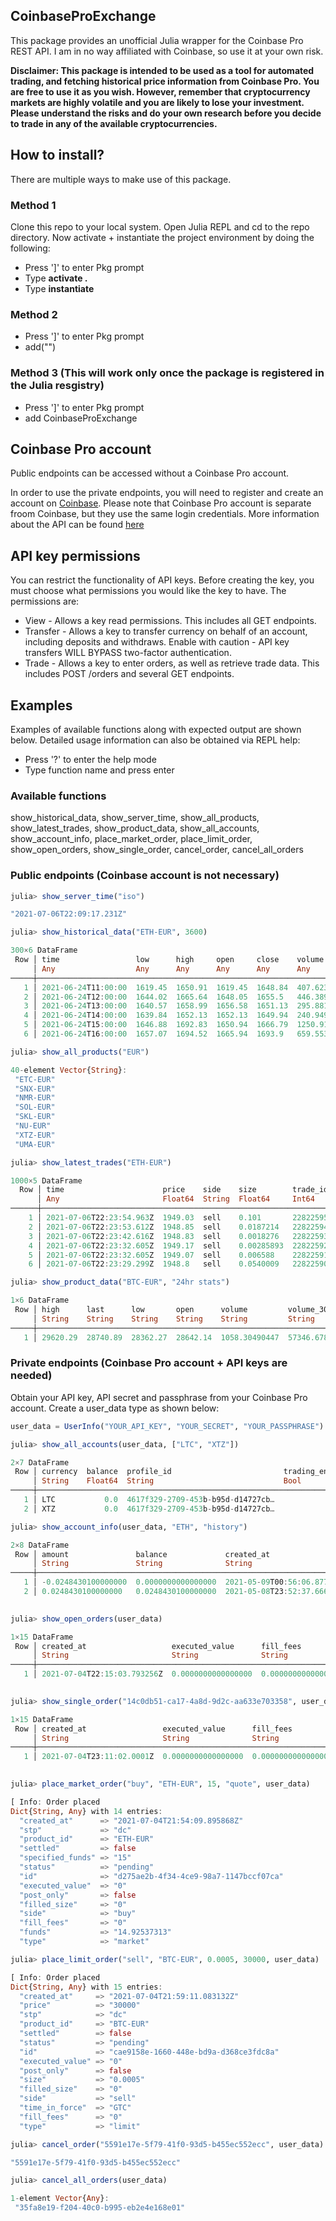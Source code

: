 ## CoinbaseProExchange

This package provides an unofficial Julia wrapper for the Coinbase Pro REST API. I am in no way affiliated with Coinbase, so use it at your own risk.

**Disclaimer: This package is intended to be used as a tool for automated trading, and fetching historical price information from Coinbase Pro. You are free to use it as you wish. However, remember that cryptocurrency markets are highly volatile and you are likely to lose your investment. Please understand the risks and do your own research before you decide to trade in any of the available cryptocurrencies.**

## How to install?

There are multiple ways to make use of this package.

### Method 1
Clone this repo to your local system. Open Julia REPL and cd to the repo directory. Now activate + instantiate the project environment by doing the following:
* Press ']' to enter Pkg prompt
* Type **activate .**
* Type **instantiate**

### Method 2
* Press ']' to enter Pkg prompt
* add("")

### Method 3 (This will work only once the package is registered in the Julia resgistry)
* Press ']' to enter Pkg prompt
* add CoinbaseProExchange

## Coinbase Pro account

Public endpoints can be accessed without a Coinbase Pro account.

In order to use the private endpoints, you will need to register and create an account on [Coinbase](https://www.coinbase.com/). Please note that Coinbase Pro account is separate froom Coinbase, but they use the same login credentials. More information about the API can be found [here](https://docs.pro.coinbase.com/#api)

## API key permissions

You can restrict the functionality of API keys. Before creating the key, you must choose what permissions you would like the key to have. The permissions are:

* View - Allows a key read permissions. This includes all GET endpoints.
* Transfer - Allows a key to transfer currency on behalf of an account, including deposits and   withdraws. Enable with caution - API key transfers WILL BYPASS two-factor authentication.
* Trade - Allows a key to enter orders, as well as retrieve trade data. This includes POST /orders and several GET endpoints.

## Examples

Examples of available functions along with expected output are shown below. Detailed usage information can also be obtained via REPL help:
* Press '?' to enter the help mode
* Type function name and press enter

### Available functions

show_historical_data, show_server_time, show_all_products, show_latest_trades, show_product_data, show_all_accounts,
show_account_info, place_market_order, place_limit_order, show_open_orders, show_single_order, cancel_order, cancel_all_orders

### Public endpoints (Coinbase account is not necessary)

```julia
julia> show_server_time("iso")

"2021-07-06T22:09:17.231Z"
```

```julia
julia> show_historical_data("ETH-EUR", 3600)

300×6 DataFrame
 Row │ time                 low      high     open     close    volume  
     │ Any                  Any      Any      Any      Any      Any     
─────┼──────────────────────────────────────────────────────────────────
   1 │ 2021-06-24T11:00:00  1619.45  1650.91  1619.45  1648.84  407.623
   2 │ 2021-06-24T12:00:00  1644.02  1665.64  1648.05  1655.5   446.389
   3 │ 2021-06-24T13:00:00  1640.57  1658.99  1656.58  1651.13  295.881
   4 │ 2021-06-24T14:00:00  1639.84  1652.13  1652.13  1649.94  240.949
   5 │ 2021-06-24T15:00:00  1646.88  1692.83  1650.94  1666.79  1250.91
   6 │ 2021-06-24T16:00:00  1657.07  1694.52  1665.94  1693.9   659.553
```

```julia
julia> show_all_products("EUR")

40-element Vector{String}:
 "ETC-EUR"
 "SNX-EUR"
 "NMR-EUR"
 "SOL-EUR"
 "SKL-EUR"
 "NU-EUR"
 "XTZ-EUR"
 "UMA-EUR"
```

```julia
julia> show_latest_trades("ETH-EUR")

1000×5 DataFrame
  Row │ time                      price    side    size        trade_id 
      │ Any                       Float64  String  Float64     Int64    
──────┼─────────────────────────────────────────────────────────────────
    1 │ 2021-07-06T22:23:54.963Z  1949.03  sell    0.101       22822595
    2 │ 2021-07-06T22:23:53.612Z  1948.85  sell    0.0187214   22822594
    3 │ 2021-07-06T22:23:42.616Z  1948.83  sell    0.0018276   22822593
    4 │ 2021-07-06T22:23:32.605Z  1949.17  sell    0.00285893  22822592
    5 │ 2021-07-06T22:23:32.605Z  1949.07  sell    0.006588    22822591
    6 │ 2021-07-06T22:23:29.299Z  1948.8   sell    0.0540009   22822590
```

```julia
julia> show_product_data("BTC-EUR", "24hr stats")

1×6 DataFrame
 Row │ high      last      low       open      volume         volume_30day   
     │ String    String    String    String    String         String         
─────┼───────────────────────────────────────────────────────────────────────
   1 │ 29620.29  28740.89  28362.27  28642.14  1058.30490447  57346.67861744
```

### Private endpoints (Coinbase Pro account + API keys are needed)

Obtain your API key, API secret and passphrase from your Coinbase Pro account. Create a user_data type as shown below:

```julia
user_data = UserInfo("YOUR_API_KEY", "YOUR_SECRET", "YOUR_PASSPHRASE")
```

```julia
julia> show_all_accounts(user_data, ["LTC", "XTZ"])

2×7 DataFrame
 Row │ currency  balance  profile_id                         trading_enabled  id                                 hold  ⋯
     │ String    Float64  String                             Bool             String                             Float ⋯
─────┼──────────────────────────────────────────────────────────────────────────────────────────────────────────────────
   1 │ LTC           0.0  4617f329-2709-453b-b95d-d14727cb…             true  eed5095d-848e-490c-8738-2f2073e7…      0 ⋯
   2 │ XTZ           0.0  4617f329-2709-453b-b95d-d14727cb…             true  21f6c731-91f7-44bf-ad9e-97cc2dfb…      0
```

```julia
julia> show_account_info(user_data, "ETH", "history")

2×8 DataFrame
 Row │ amount               balance             created_at                   order_id                           produc ⋯
     │ String               String              String                       String                             String ⋯
─────┼──────────────────────────────────────────────────────────────────────────────────────────────────────────────────
   1 │ -0.0248430100000000  0.0000000000000000  2021-05-09T00:56:06.877638Z  561bd042-9bd8-412f-a905-2a231e77…  ETH-EU ⋯
   2 │ 0.0248430100000000   0.0248430100000000  2021-05-08T23:52:37.666196Z  496f1b74-5a66-45dd-9f6e-817da994…  ETH-EU
                                                                                                       4 columns omitted
```

```julia
julia> show_open_orders(user_data)

1×15 DataFrame
 Row │ created_at                   executed_value      fill_fees           filled_size  id                            ⋯
     │ String                       String              String              String       String                        ⋯
─────┼──────────────────────────────────────────────────────────────────────────────────────────────────────────────────
   1 │ 2021-07-04T22:15:03.793256Z  0.0000000000000000  0.0000000000000000  0.00000000   5591e17e-5f79-41f0-93d5-b455e ⋯
                                                                                                      11 columns omitted
```

```julia
julia> show_single_order("14c0db51-ca17-4a8d-9d2c-aa633e703358", user_data)

1×15 DataFrame
 Row │ created_at                 executed_value      fill_fees           filled_size  id                              ⋯
     │ String                     String              String              String       String                          ⋯
─────┼──────────────────────────────────────────────────────────────────────────────────────────────────────────────────
   1 │ 2021-07-04T23:11:02.0001Z  0.0000000000000000  0.0000000000000000  0.00000000   14c0db51-ca17-4a8d-9d2c-aa633e7 ⋯
                                                                                                      11 columns omitted
```

```julia
julia> place_market_order("buy", "ETH-EUR", 15, "quote", user_data)

[ Info: Order placed
Dict{String, Any} with 14 entries:
  "created_at"      => "2021-07-04T21:54:09.895868Z"
  "stp"             => "dc"
  "product_id"      => "ETH-EUR"
  "settled"         => false
  "specified_funds" => "15"
  "status"          => "pending"
  "id"              => "d275ae2b-4f34-4ce9-98a7-1147bccf07ca"
  "executed_value"  => "0"
  "post_only"       => false
  "filled_size"     => "0"
  "side"            => "buy"
  "fill_fees"       => "0"
  "funds"           => "14.92537313"
  "type"            => "market"
```

```julia
julia> place_limit_order("sell", "BTC-EUR", 0.0005, 30000, user_data)

[ Info: Order placed
Dict{String, Any} with 15 entries:
  "created_at"     => "2021-07-04T21:59:11.083132Z"
  "price"          => "30000"
  "stp"            => "dc"
  "product_id"     => "BTC-EUR"
  "settled"        => false
  "status"         => "pending"
  "id"             => "cae9158e-1660-448e-bd9a-d368ce3fdc8a"
  "executed_value" => "0"
  "post_only"      => false
  "size"           => "0.0005"
  "filled_size"    => "0"
  "side"           => "sell"
  "time_in_force"  => "GTC"
  "fill_fees"      => "0"
  "type"           => "limit"
```

```julia
julia> cancel_order("5591e17e-5f79-41f0-93d5-b455ec552ecc", user_data)

"5591e17e-5f79-41f0-93d5-b455ec552ecc"
```

```julia
julia> cancel_all_orders(user_data)

1-element Vector{Any}:
 "35fa8e19-f204-40c0-b995-eb2e4e168e01"
```







